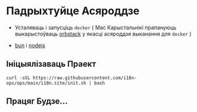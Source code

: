 # Падрыхтуйце Асяроддзе

* Усталяваць і запусціць `docker` ( Mac Карыстальнікі прапануюць выкарыстоўваць [orbstack](https://orbstack.dev) у якасці асяроддзя выканання для `docker` )

* [bun](https://bun.sh/docs/installation) і [nodejs](https://nodejs.org/en/download/package-manager)

## Ініцыялізаваць Праект

```
curl -sSL https://raw.githubusercontent.com/i18n-ops/ops/main/i18n.site/init.sh | bash
```

## Працяг Будзе...